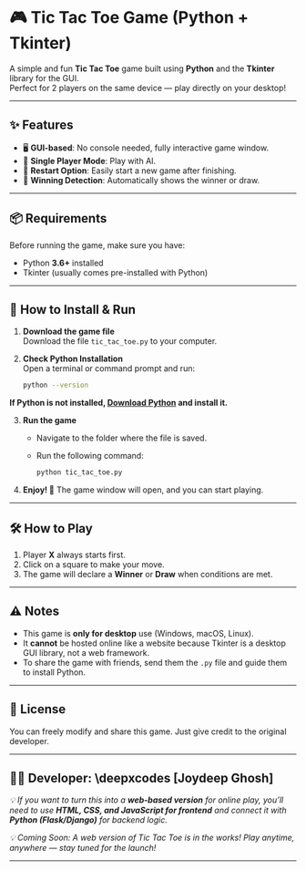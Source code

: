 # 🎮 Tic Tac Toe Game (Python + Tkinter)

A simple and fun **Tic Tac Toe** game built using **Python** and the **Tkinter** library for the GUI.  
Perfect for 2 players on the same device — play directly on your desktop!

---

## ✨ Features
- 🖥 **GUI-based**: No console needed, fully interactive game window.
- 👤 **Single Player Mode**: Play with AI.
- 🔄 **Restart Option**: Easily start a new game after finishing.
- 🎯 **Winning Detection**: Automatically shows the winner or draw.

---

## 📦 Requirements

Before running the game, make sure you have:

- Python **3.6+** installed
- Tkinter (usually comes pre-installed with Python)

---

## 🚀 How to Install & Run

1. **Download the game file**  
   Download the file `tic_tac_toe.py` to your computer.

2. **Check Python Installation**  
   Open a terminal or command prompt and run:
   ```bash
   python --version

**If Python is not installed, [Download Python](https://www.python.org/downloads/) and install it.**

3. **Run the game**

   * Navigate to the folder where the file is saved.
   * Run the following command:

     ```bash
     python tic_tac_toe.py
     ```

4. **Enjoy! 🎉**
   The game window will open, and you can start playing.

---

## 🛠 How to Play

1. Player **X** always starts first.
2. Click on a square to make your move.
3. The game will declare a **Winner** or **Draw** when conditions are met.

---

## ⚠ Notes

* This game is **only for desktop** use (Windows, macOS, Linux).
* It **cannot** be hosted online like a website because Tkinter is a desktop GUI library, not a web framework.
* To share the game with friends, send them the `.py` file and guide them to install Python.

---

## 📜 License

You can freely modify and share this game. Just give credit to the original developer.

---

## 👨‍💻 **Developer:** \deepxcodes [Joydeep Ghosh]

*💡 If you want to turn this into a **web-based version** for online play, you’ll need to use **HTML, CSS, and JavaScript for frontend** and connect it with **Python (Flask/Django)** for backend logic.*

*💡 Coming Soon: A web version of Tic Tac Toe is in the works! Play anytime, anywhere — stay tuned for the launch!*

---
